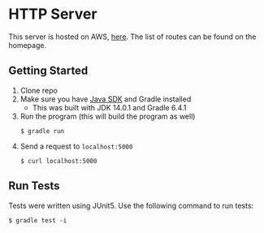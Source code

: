 # HTTP Server
This server is hosted on AWS, [here](http://httpserver-env-1.eba-eac65tjd.us-east-1.elasticbeanstalk.com/).
The list of routes can be found on the homepage.

## Getting Started
1. Clone repo
2. Make sure you have [Java SDK](https://www.oracle.com/java/technologies/javase-downloads.html) and Gradle installed
    - This was built with JDK 14.0.1 and Gradle 6.4.1
3. Run the program (this will build the program as well)
    ```
    $ gradle run
    ```
4. Send a request to `localhost:5000`
    ```
    $ curl localhost:5000
    ```
   
## Run Tests
Tests were written using JUnit5. Use the following command to run tests:

```
$ gradle test -i
```

